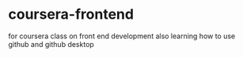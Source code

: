 # coursera-frontend
for coursera class on front end development
also learning how to use github and github desktop